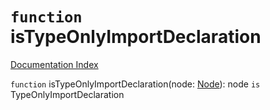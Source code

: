# `function` isTypeOnlyImportDeclaration

[Documentation Index](../README.md)

`function` isTypeOnlyImportDeclaration(node: [Node](../interface.Node/README.md)): node `is` TypeOnlyImportDeclaration

